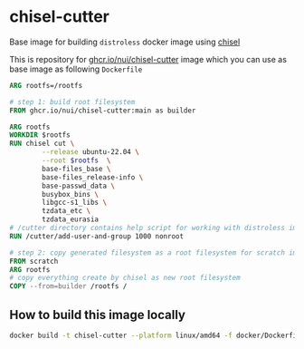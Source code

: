 # chisel-cutter

Base image for building `distroless` docker image using [chisel](https://github.com/canonical/chisel)

This is repository for [ghcr.io/nui/chisel-cutter](https://github.com/nui/chisel-cutter/pkgs/container/chisel-cutter) image which you can use as base image as following `Dockerfile`

```Dockerfile
ARG rootfs=/rootfs

# step 1: build root filesystem
FROM ghcr.io/nui/chisel-cutter:main as builder

ARG rootfs
WORKDIR $rootfs
RUN chisel cut \
        --release ubuntu-22.04 \
        --root $rootfs  \
        base-files_base \
        base-files_release-info \
        base-passwd_data \
        busybox_bins \
        libgcc-s1_libs \
        tzdata_etc \
        tzdata_eurasia
# /cutter directory contains help script for working with distroless image
RUN /cutter/add-user-and-group 1000 nonroot

# step 2: copy generated filesystem as a root filesystem for scratch image
FROM scratch
ARG rootfs
# copy everything create by chisel as new root filesystem
COPY --from=builder /rootfs /
```


## How to build this image locally

```sh
docker build -t chisel-cutter --platform linux/amd64 -f docker/Dockerfile .
```
